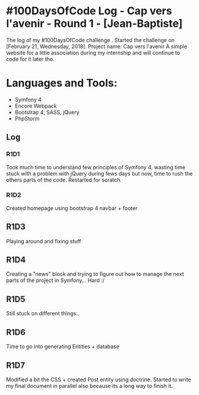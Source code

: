# #100DaysOfCode Log - Cap vers l'avenir - Round 1 - [Jean-Baptiste]

The log of my #100DaysOfCode challenge . Started the challenge on [February 21, Wednesday, 2018].
Project name: Cap vers l'avenir
A simple website for a little association during my internship and will continue to code for it later tho.
# Languages and Tools: 
- Symfony 4
- Encore Webpack
- Bootstrap 4, SASS, jQuery
- PhpStorm

## Log

### R1D1 
Took much time to understand few principles of Symfony 4, wasting time stuck with 
a problem with jQuery during fews days but now, time to rush the others parts of the code.
Restarted for scratch.


### R1D2
Created homepage using bootstrap 4 navbar + footer

## R1D3

Playing around and fixing stuff 

## R1D4

Creating a "news" block and trying to figure out how to manage
the next parts of the project in Symfony... Hard :/


## R1D5

Still stuck on different things.. 

## R1D6

Time to go into generating Entities + database

## R1D7

Modified a bit the CSS + created Post entity using doctrine.
Started to write my final document in parallel also because its a long way to finish it.